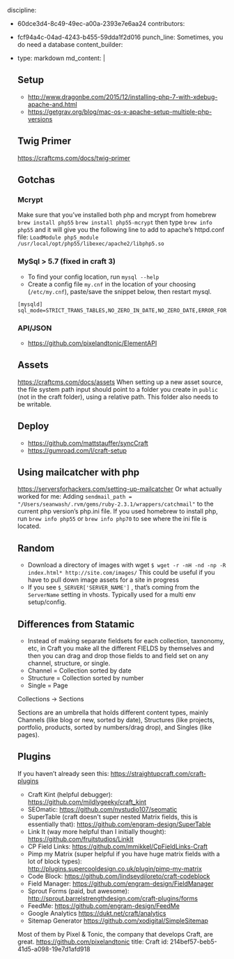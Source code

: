 discipline:
  - 60dce3d4-8c49-49ec-a00a-2393e7e6aa24
contributors:
  - fcf94a4c-04ad-4243-b455-59dda1f2d016
punch_line: Sometimes, you do need a database
content_builder:
  - 
    type: markdown
    md_content: |
      ## Setup
      * http://www.dragonbe.com/2015/12/installing-php-7-with-xdebug-apache-and.html
      * https://getgrav.org/blog/mac-os-x-apache-setup-multiple-php-versions
      
      ## Twig Primer
      https://craftcms.com/docs/twig-primer
      
      ## Gotchas
      
      ### Mcrypt
      Make sure that you’ve installed both php and mcrypt from homebrew
      `brew install php55` `brew install php55-mcrypt`
      then type `brew info php55` and it will give you the following line to add to apache’s httpd.conf file:
      `LoadModule php5_module    /usr/local/opt/php55/libexec/apache2/libphp5.so`
      
      ### MySql > 5.7 (fixed in craft 3)
      * To find your config location, run `mysql --help`
      * Create a config file `my.cnf` in the location of your choosing (`/etc/my.cnf`), paste/save the snippet below, then restart mysql.
      
      ```
      [mysqld]    
      sql_mode=STRICT_TRANS_TABLES,NO_ZERO_IN_DATE,NO_ZERO_DATE,ERROR_FOR_DIVISION_BY_ZERO,NO_AUTO_CREATE_USER,NO_ENGINE_SUBSTITUTION
      ```
      
      ### API/JSON
      * https://github.com/pixelandtonic/ElementAPI
      
      ## Assets
      https://craftcms.com/docs/assets
      When setting up a new asset source, the file system path input should point to a folder you create in `public`  (not in the craft folder), using a relative path. This folder also needs to be writable.
      
      ## Deploy
      * https://github.com/mattstauffer/syncCraft
      * https://gumroad.com/l/craft-setup
      
      ## Using mailcatcher with php
      
      https://serversforhackers.com/setting-up-mailcatcher
      Or what actually worked for me: Adding `sendmail_path = "/Users/seanwash/.rvm/gems/ruby-2.3.1/wrappers/catchmail"`  to the current php version’s php.ini file. If you used homebrew to install php, run `brew info php55` or `brew info php70` to see where the ini file is located.
      
      ## Random
      * Download a directory of images with wget `$ wget -r -nH -nd -np -R index.html* http://site.com/images/`  This could be useful if you have to pull down image assets for a site in progress
      * If you see `$_SERVER['SERVER_NAME']` , that’s coming from the `ServerName` setting in vhosts. Typically used for a multi env setup/config.
      
      ## Differences from Statamic
      * Instead of making separate fieldsets for each collection, taxnonomy, etc, in Craft you make all the different FIELDS by themselves and then you can drag and drop those fields to and field set on any channel, structure, or single.
      * Channel = Collection sorted by date
      * Structure = Collection sorted by number
      * Single = Page
      
      Collections → Sections
      
      Sections are an umbrella that holds different content types, mainly Channels (like blog or new, sorted by date), Structures (like projects, portfolio, products, sorted by numbers/drag drop), and Singles (like pages).
      
      ## Plugins
      
      If you haven’t already seen this: https://straightupcraft.com/craft-plugins
      
      *  Craft Kint (helpful debugger): https://github.com/mildlygeeky/craft_kint
      *  SEOmatic: https://github.com/nystudio107/seomatic
      *  SuperTable (craft doesn't super nested Matrix fields, this is essentially that): https://github.com/engram-design/SuperTable
      * Link It (way more helpful than I initially thought): https://github.com/fruitstudios/LinkIt
      * CP Field Links: https://github.com/mmikkel/CpFieldLinks-Craft
      * Pimp my Matrix (super helpful if you have huge matrix fields with a lot of block types): http://plugins.supercooldesign.co.uk/plugin/pimp-my-matrix
      * Code Block: https://github.com/lindseydiloreto/craft-codeblock
      * Field Manager: https://github.com/engram-design/FieldManager
      * Sprout Forms (paid, but awesome): http://sprout.barrelstrengthdesign.com/craft-plugins/forms
      * FeedMe: https://github.com/engram-design/FeedMe
      * Google Analytics https://dukt.net/craft/analytics
      * Sitemap Generator https://github.com/xodigital/SimpleSitemap
      
      Most of them by Pixel & Tonic, the company that develops Craft, are great. https://github.com/pixelandtonic
title: Craft
id: 214bef57-beb5-41d5-a098-19e7d1afd918
